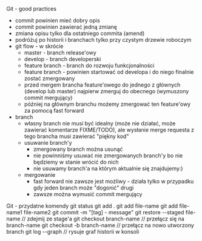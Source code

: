 Git - good practices

* commit powinien mieć dobry opis
* commit powinien zawierać jedną zmianę
* zmiana opisu tylko dla ostatniego commita (amend)
* podróżuj po historii i branchach tylko przy czystym drzewie roboczym
* git flow - w skrócie
    * master - branch release'owy
    * develop - branch developerski
    * feature branch - branch do rozwoju funkcjonalności
    * feature branch - powinien startować od developa i do niego finalnie zostać zmergowany
    * przed mergem brancha feature'owego do jednego z głównych (develop lub master) najpierw zmerguj do 
      obecnego (wymuszony commit mergujący)
    * później na głównym branchu możemy zmergować ten feature'owy za pomocą fast forward
* branch
    * własny branch nie musi być idealny (może nie działać, może zawierać komentarze FIXME/TODO),
      ale wysłanie merge requesta z tego brancha musi zawierać "piękny kod"
    * usuwanie branch'y
        * zmergowany branch można usunąć
        * nie powinniśmy usuwać nie zmergowanych branch'y bo nie będziemy w stanie wrócić do nich
        * nie usuwamy branch'a na którym aktualnie się znajdujemy:)
    * mergowanie
        * fast forward nie zawsze jest możliwy - działa tylko w przypadku gdy jeden branch może "dogonić" drugi
        * zawsze można wymusić commit mergujący
          
Git - przydatne komendy
git status
git add .
git add file-name
git add file-name1 file-name2
git commit -m "[tag] - message"
git restore --staged file-name // zdejmij ze stage'a
git checkout branch-name // przełącz się na branch-name
git checkout -b branch-name // przełącz na nowo utworzony branch
git log --graph // rysuje graf historii w konsoli